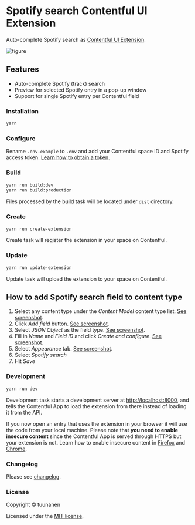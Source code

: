 Spotify search Contentful UI Extension
======================================

Auto-complete Spotify search as [Contentful UI Extension](https://www.contentful.com/developers/docs/concepts/uiextensions/).

![figure](https://raw.githubusercontent.com/tuunanen/cf-ui-ext-spotify/master/assets/demo.gif "Spotify search Contentful UI Extension demo")

## Features

* Auto-complete Spotify (track) search
* Preview for selected Spotify entry in a pop-up window
* Support for single Spotify entry per Contentful field

### Installation

```sh
yarn
```

### Configure

Rename `.env.example` to `.env` and add your Contentful space ID and Spotify access token. [Learn how to obtain a token](https://developer.spotify.com/documentation/general/guides/authorization-guide/).

### Build

```sh
yarn run build:dev
yarn run build:production
```

Files processed by the build task will be located under `dist` directory.

### Create

```sh
yarn run create-extension
```

Create task will register the extension in your space on Contentful.

### Update

```sh
yarn run update-extension
```

Update task will upload the extension to your space on Contentful.

## How to add Spotify search field to content type

1. Select any content type under the *Content Model* content type list. [See screenshot](https://raw.githubusercontent.com/tuunanen/cf-ui-ext-spotify/master/assets/instructions-step-1.png).
2. Click *Add field* button. [See screenshot](https://raw.githubusercontent.com/tuunanen/cf-ui-ext-spotify/master/assets/instructions-step-2.png).
3. Select *JSON Object* as the field type. [See screenshot](https://raw.githubusercontent.com/tuunanen/cf-ui-ext-spotify/master/assets/instructions-step-3.png).
4. Fill in *Name* and *Field ID* and click *Create and configure*. [See screenshot](https://raw.githubusercontent.com/tuunanen/cf-ui-ext-spotify/master/assets/instructions-step-4.png).
5. Select *Appearance* tab. [See screenshot](https://raw.githubusercontent.com/tuunanen/cf-ui-ext-spotify/master/assets/instructions-step-5-7.png).
6. Select *Spotify search*
7. Hit *Save*

### Development

```sh
yarn run dev
```

Development task starts a development server at [http://localhost:8000](http://localhost:8000), and tells the Contentful App to load the extension from there instead of loading it from the API.

If you now open an entry that uses the extension in your browser it will use the code from your local machine. Please note that **you need to enable insecure content** since the Contentful App is served through HTTPS but your extension is not. Learn how to enable insecure content in [Firefox](https://support.mozilla.org/en-US/kb/mixed-content-blocking-firefox) and [Chrome](https://support.google.com/chrome/answer/1342714).

### Changelog

Please see [changelog](https://github.com/tuunanen/cf-ui-ext-spotify/blob/master/CHANGELOG.md).

### License

Copyright &copy; tuunanen

Licensed under the [MIT license](https://github.com/tuunanen/cf-ui-ext-spotify/blob/master/LICENSE).
